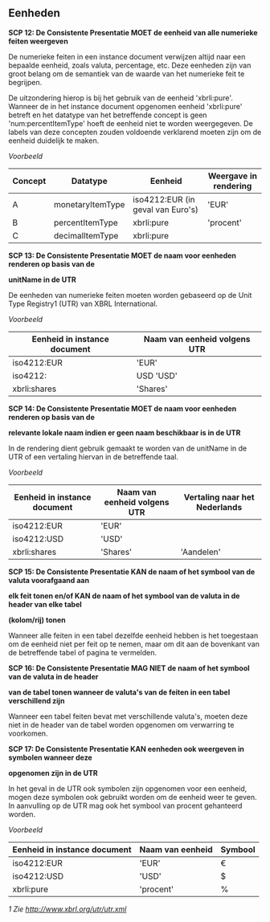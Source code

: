 ## Eenheden

**SCP 12: De Consistente Presentatie MOET de eenheid van alle numerieke feiten weergeven**

De numerieke feiten in een instance document verwijzen altijd naar een bepaalde eenheid, zoals valuta, percentage, etc. Deze eenheden zijn van groot belang om de semantiek van de waarde van het numerieke feit te begrijpen.

De uitzondering hierop is bij het gebruik van de eenheid 'xbrli:pure'. Wanneer de in het instance document opgenomen eenheid 'xbrli:pure' betreft en het datatype van het betreffende concept is geen 'num:percentItemType' hoeft de eenheid niet te worden weergegeven. De labels van deze concepten zouden voldoende verklarend moeten zijn om de eenheid duidelijk te maken.

_Voorbeeld_

| **Concept** | **Datatype** | **Eenheid** | **Weergave in rendering** |
| --- | --- | --- | --- |
| A | monetaryItemType | iso4212:EUR (in geval van Euro's) | 'EUR' |
| B | percentItemType | xbrli:pure | 'procent' |
| C | decimalItemType | xbrli:pure | <niet van toepassing> |

**SCP 13: De Consistente Presentatie MOET de naam voor eenheden renderen op basis van de**

**unitName in de UTR**

De eenheden van numerieke feiten moeten worden gebaseerd op de Unit Type Registry1 (UTR) van XBRL International.

_Voorbeeld_

| **Eenheid in instance document** | **Naam van eenheid volgens UTR** |
| --- | --- |
| iso4212:EUR | 'EUR' |
| iso4212: | USD 'USD' |
| xbrli:shares | 'Shares' |

**SCP 14: De Consistente Presentatie MOET de naam voor eenheden renderen op basis van de**

**relevante lokale naam indien er geen naam beschikbaar is in de UTR**

In de rendering dient gebruik gemaakt te worden van de unitName in de UTR of een vertaling hiervan in de betreffende taal.

_Voorbeeld_

| **Eenheid in instance document** | **Naam van eenheid volgens UTR** | **Vertaling naar het Nederlands**
| --- | --- | --- |
| iso4212:EUR | 'EUR' | <niet van toepassing> |
| iso4212:USD | 'USD' | <niet van toepassing> |
| xbrli:shares | 'Shares' | 'Aandelen' |

**SCP 15: De Consistente Presentatie KAN de naam of het symbool van de valuta voorafgaand aan**

**elk feit tonen en/of KAN de naam of het symbool van de valuta in de header van elke tabel**

**(kolom/rij) tonen**

Wanneer alle feiten in een tabel dezelfde eenheid hebben is het toegestaan om de eenheid niet per feit op te nemen, maar om dit aan de bovenkant van de betreffende tabel of pagina te vermelden.

**SCP 16: De Consistente Presentatie MAG NIET de naam of het symbool van de valuta in de header**

**van de tabel tonen wanneer de valuta's van de feiten in een tabel verschillend zijn**

Wanneer een tabel feiten bevat met verschillende valuta's, moeten deze niet in de header van de tabel worden opgenomen om verwarring te voorkomen.

**SCP 17: De Consistente Presentatie KAN eenheden ook weergeven in symbolen wanneer deze**

**opgenomen zijn in de UTR**

In het geval in de UTR ook symbolen zijn opgenomen voor een eenheid, mogen deze symbolen ook gebruikt worden om de eenheid weer te geven. In aanvulling op de UTR mag ook het symbool van procent gehanteerd worden.

_Voorbeeld_

| **Eenheid in instance document** | **Naam van eenheid** | **Symbool** |
| --- | --- | --- |
| iso4212:EUR | 'EUR' | € |
| iso4212:USD | 'USD' | $ |
| xbrli:pure | 'procent' | % |

_1 Zie_ _http://www.xbrl.org/utr/utr.xml_
